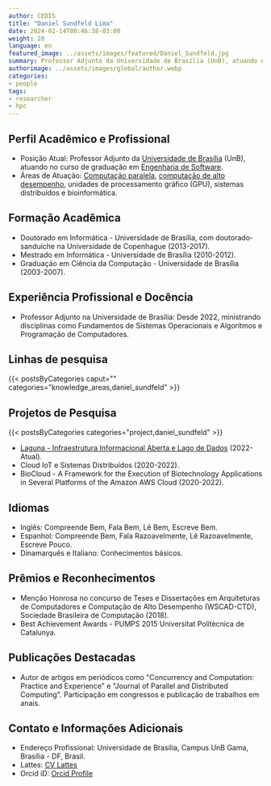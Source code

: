 ```yaml
---
author: CEDIS
title: "Daniel Sundfeld Lima"
date: 2024-02-14T00:46:38-03:00
weight: 20
language: en
featured_image: ../assets/images/featured/Daniel_Sundfeld.jpg
summary: Professor Adjunto da Universidade de Brasília (UnB), atuando no curso de graduação em Engenharia de Software.
authorimage: ../assets/images/global/author.webp
categories:
- people
tags: 
- researcher
- hpc
---
```

## Perfil Acadêmico e Profissional
- Posição Atual: Professor Adjunto da [Universidade de Brasília](https://www.unb.br/) (UnB), atuando no curso de graduação em [Engenharia de Software](http://software.unb.br/).
- Áreas de Atuação: [Computação paralela](/areas/hpc/), [computação de alto desempenho](/areas/hpc/), unidades de processamento gráfico (GPU), sistemas distribuídos e bioinformática​​.
## Formação Acadêmica
- Doutorado em Informática - Universidade de Brasília, com doutorado-sanduíche na Universidade de Copenhague (2013-2017).
- Mestrado em Informática - Universidade de Brasília (2010-2012).
- Graduação em Ciência da Computação - Universidade de Brasília (2003-2007)​​.
## Experiência Profissional e Docência
- Professor Adjunto na Universidade de Brasília: Desde 2022, ministrando disciplinas como Fundamentos de Sistemas Operacionais e Algoritmos e Programação de Computadores​​.
## Linhas de pesquisa
{{< postsByCategories caput="" categories="knowledge_areas,daniel_sundfeld" >}}
## Projetos de Pesquisa
{{< postsByCategories categories="project,daniel_sundfeld" >}}
- [Laguna - Infraestrutura Informacional Aberta e Lago de Dados](https://www.cedis.unb.br/projetos/laguna-cloud) (2022-Atual).
- Cloud IoT e Sistemas Distribuídos (2020-2022).
- BioCloud - A Framework for the Execution of Biotechnology Applications in Several Platforms of the Amazon AWS Cloud (2020-2022)​​.
## Idiomas
- Inglês: Compreende Bem, Fala Bem, Lê Bem, Escreve Bem.
- Espanhol: Compreende Bem, Fala Razoavelmente, Lê Razoavelmente, Escreve Pouco.
- Dinamarquês e Italiano: Conhecimentos básicos​​.
## Prêmios e Reconhecimentos
- Menção Honrosa no concurso de Teses e Dissertações em Arquiteturas de Computadores e Computação de Alto Desempenho (WSCAD-CTD), Sociedade Brasileira de Computação (2018).
- Best Achievement Awards - PUMPS 2015 Universitat Politècnica de Catalunya​​.
## Publicações Destacadas
- Autor de artigos em periódicos como "Concurrency and Computation: Practice and Experience" e "Journal of Parallel and Distributed Computing". Participação em congressos e publicação de trabalhos em anais​​.
## Contato e Informações Adicionais
- Endereço Profissional: Universidade de Brasília, Campus UnB Gama, Brasília - DF, Brasil.
- Lattes: [CV Lattes](http://lattes.cnpq.br/2619423058109475)
- Orcid iD: [Orcid Profile](https://orcid.org/0000-0002-5147-3698)
